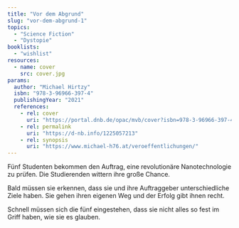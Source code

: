```yaml
---
title: "Vor dem Abgrund"
slug: "vor-dem-abgrund-1"
topics:
  - "Science Fiction"
  - "Dystopie"
booklists:
  - "wishlist"
resources:
  - name: cover
    src: cover.jpg
params:
  author: "Michael Hirtzy"
  isbn: "978-3-96966-397-4"
  publishingYear: "2021"
  references:
    - rel: cover
      uri: "https://portal.dnb.de/opac/mvb/cover?isbn=978-3-96966-397-4"
    - rel: permalink
      uri: "https://d-nb.info/1225057213"
    - rel: synopsis
      uri: "https://www.michael-h76.at/veroeffentlichungen/"
---
```

Fünf Studenten bekommen den Auftrag, eine revolutionäre Nanotechnologie zu 
prüfen. Die Studierenden wittern ihre große Chance.

Bald müssen sie erkennen, dass sie und ihre Auftraggeber unterschiedliche 
Ziele haben. Sie gehen ihren eigenen Weg und der Erfolg gibt ihnen recht.

Schnell müssen sich die fünf eingestehen, dass sie nicht alles so fest im 
Griff haben, wie sie es glauben.